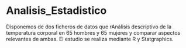 # Analisis_Estadistico
Disponemos de dos ficheros de datos que rAnálisis descriptivo de la temperatura corporal en 65 hombres y 65 mujeres y comparar aspectos relevantes de ambas. El estudio se realiza mediante R y Statgraphics.
